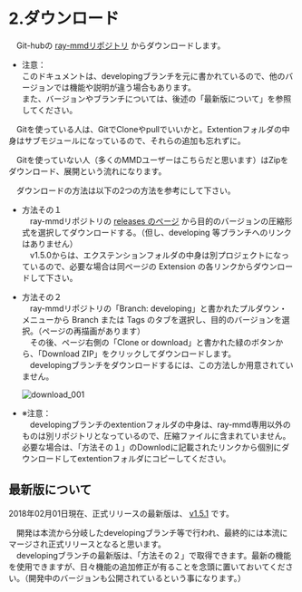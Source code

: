 # 2.ダウンロード

　Git-hubの [ray-mmdリポジトリ](https://github.com/ray-cast/ray-mmd/) からダウンロードします。  
* 注意：  
このドキュメントは、developingブランチを元に書かれているので、他のバージョンでは機能や説明が違う場合もあります。  
また、バージョンやブランチについては、後述の「最新版について」を参照してください。

　Gitを使っている人は、GitでCloneやpullでいいかと。Extentionフォルダの中身はサブモジュールになっているので、それらの追加も忘れずに。

　Gitを使っていない人（多くのMMDユーザーはこちらだと思います）はZipをダウンロード、展開という流れになります。  

　ダウンロードの方法は以下の2つの方法を参考にして下さい。

* 方法その１  
　ray-mmdリポジトリの [releases のページ](https://github.com/ray-cast/ray-mmd/releases) から目的のバージョンの圧縮形式を選択してダウンロードする。（但し、developing 等ブランチへのリンクはありません）  
　v1.5.0からは、エクステンションフォルダの中身は別プロジェクトになっているので、必要な場合は同ページの Extension の各リンクからダウンロードして下さい。

* 方法その２  
　ray-mmdリポジトリの「Branch: developing」と書かれたプルダウン・メニューから Branch または Tags のタブを選択し、目的のバージョンを選択。（ページの再描画があります）  
　その後、ページ右側の「Clone or download」と書かれた緑のボタンから、「Download ZIP」をクリックしてダウンロードします。  
　developingブランチをダウンロードするには、この方法しか用意されていません。

    ![download_001](images/2_1_001_Download.png)

* ※注意：  
　developingブランチのextentionフォルダの中身は、ray-mmd専用以外のものは別リポジトリとなっているので、圧縮ファイルに含まれていません。必要な場合は、「方法その１」のDownlodに記載されたリンクから個別にダウンロードしてextentionフォルダにコピーしてください。

## 最新版について  
2018年02月01日現在、正式リリースの最新版は、 [v1.5.1](https://github.com/ray-cast/ray-mmd/releases/tag/1.5.1) です。  

　開発は本流から分岐したdevelopingブランチ等で行われ、最終的には本流にマージされ正式リリースとなると思います。  
　developingブランチの最新版は、「方法その２」で取得できます。最新の機能を使用できますが、日々機能の追加修正が有ることを念頭に置いておいてください。（開発中のバージョンも公開されているという事になります。）


